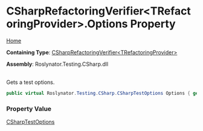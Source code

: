 # CSharpRefactoringVerifier\<TRefactoringProvider>\.Options Property

[Home](../../../../../README.md)

**Containing Type**: [CSharpRefactoringVerifier\<TRefactoringProvider>](../README.md)

**Assembly**: Roslynator\.Testing\.CSharp\.dll

\
Gets a test options\.

```csharp
public virtual Roslynator.Testing.CSharp.CSharpTestOptions Options { get; }
```

### Property Value

[CSharpTestOptions](../../CSharpTestOptions/README.md)

